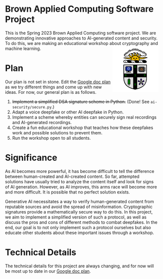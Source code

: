 # Brown Applied Computing Software Project
This is the Spring 2023 Brown Applied Computing software project. We are demonstrating innovative approaches to AI-generated content and security. To do this, we are making an educational workshop about cryptography and machine learning.
<img src="bac.jpg" width="30%" style="float:right;">

# Plan
Our plan is not set in stone. Edit the [Google doc plan](https://docs.google.com/document/d/1_AmFrudoSJa6s30vHYEYI6L1M-KW2zWXDtEwJlGhOCQ/edit?usp=sharing) as we try different things and come up with new ideas. For now, our general plan is as follows.
1. ~~Implement a simplified DSA signature scheme in Python.~~ (Done! See `ai-security/secure.py`.)
2. Adapt a voice deepfake or other AI deepfake in Python.
3. Implement a scheme whereby entities can securely sign real recordings and AI-generated recordings.
4. Create a fun educational workshop that teaches how these deepfakes work and possible solutions to prevent them.
5. Run the workshop open to all students.
<!-- physical address and instructions -->

# Significance
As AI becomes more powerful, it has become difficult to tell the difference between human-created and AI-created content. So far, attempted solutions have usually tried to analyze the content itself and look for signs of AI generation. However, as AI improves, this arms race will become more and more difficult. It is possible that no perfect solution exists.

Generative AI necessitates a way to verify human-generated content from reputable sources and avoid the spread of misinformation. Cryptographic signatures provide a mathematically secure way to do this. In this project, we aim to implement a simplified version of such a protocol, as well as discuss the pros and cons of different methods to combat deepfakes. In the end, our goal is to not only implement such a protocol ourselves but also educate other students about these important issues through a workshop.

# Technical Details
The technical details for this project are always changing, and for now will be most up to date in our [Google doc plan](https://docs.google.com/document/d/1_AmFrudoSJa6s30vHYEYI6L1M-KW2zWXDtEwJlGhOCQ/edit?usp=sharing).
